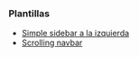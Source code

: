 ### Plantillas

- [Simple sidebar a la izquierda](https://github.com/BlackrockDigital/startbootstrap-simple-sidebar)
- [Scrolling navbar](https://github.com/BlackrockDigital/startbootstrap-scrolling-nav)